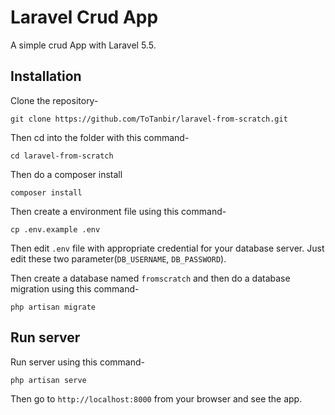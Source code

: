 # Laravel Crud App

A simple crud App with Laravel 5.5.

## Installation

Clone the repository-
```
git clone https://github.com/ToTanbir/laravel-from-scratch.git
```

Then cd into the folder with this command-
```
cd laravel-from-scratch
```

Then do a composer install
```
composer install
```

Then create a environment file using this command-
```
cp .env.example .env
```

Then edit `.env` file with appropriate credential for your database server. Just edit these two parameter(`DB_USERNAME`, `DB_PASSWORD`).

Then create a database named `fromscratch` and then do a database migration using this command-
```
php artisan migrate
```

## Run server

Run server using this command-
```
php artisan serve
```

Then go to `http://localhost:8000` from your browser and see the app. 
